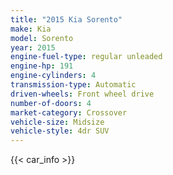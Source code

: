 ```yaml
---
title: "2015 Kia Sorento"
make: Kia
model: Sorento
year: 2015
engine-fuel-type: regular unleaded
engine-hp: 191
engine-cylinders: 4
transmission-type: Automatic
driven-wheels: Front wheel drive
number-of-doors: 4
market-category: Crossover
vehicle-size: Midsize
vehicle-style: 4dr SUV
---
```


{{< car_info >}}
